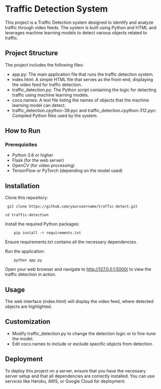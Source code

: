 # **Traffic Detection System**

This project is a Traffic Detection system designed to identify and analyze traffic through video feeds. The system is built using Python and HTML and leverages machine learning models to detect various objects related to traffic.

## Project Structure

The project includes the following files:

* app.py: The main application file that runs the traffic detection system.
* index.html: A simple HTML file that serves as the front-end, displaying the video feed for traffic detection.
* traffic_detection.py: The Python script containing the logic for detecting traffic using machine learning models.
* coco.names: A text file listing the names of objects that the machine learning model can detect.
* traffic_detection.cpython-38.pyc and traffic_detection.cpython-312.pyc: Compiled Python files used by the system.

## How to Run

### Prerequisites
* Python 3.8 or higher
* Flask (for the web server)
* OpenCV (for video processing)
* TensorFlow or PyTorch (depending on the model used)

## Installation

Clone this repository:

   ` git clone https://github.com/yourusername/traffic-detect.git`

`cd traffic-detection`

Install the required Python packages:

`    pip install -r requirements.txt`

Ensure requirements.txt contains all the necessary dependencies.

Run the application:

`    python app.py`

Open your web browser and navigate to http://127.0.0.1:5000/ to view the traffic detection in action.

## Usage

The web interface (index.html) will display the video feed, where detected objects are highlighted.

## Customization

* Modify traffic_detection.py to change the detection logic or to fine-tune the model.
* Edit coco.names to include or exclude specific objects from detection.

## Deployment

To deploy this project on a server, ensure that you have the necessary server setup and that all dependencies are correctly installed. You can use services like Heroku, AWS, or Google Cloud for deployment.

